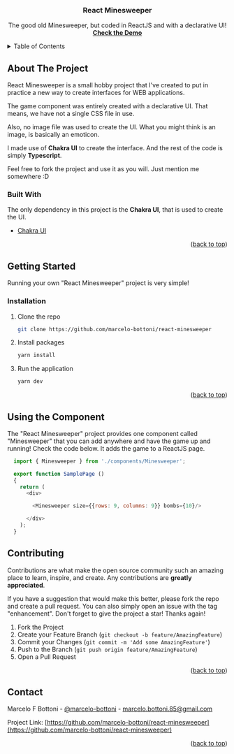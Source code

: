 <div id="top"></div>

<!-- PROJECT INTRO -->
<br />
<div align="center">
  <h3 align="center">React Minesweeper</h3>

  <p align="center">
    The good old Minesweeper, but coded in ReactJS and with a declarative UI!
    <br />
    <a href="https://bottoni.com.br/react/forms" target="_blank"><strong>Check the Demo</strong></a>
  </p>
</div>



<!-- TABLE OF CONTENTS -->
<details>
  <summary>Table of Contents</summary>
  <ol>
    <li>
      <a href="#about-the-project">About The Project</a>
      <ul>
        <li><a href="#built-with">Built With</a></li>
      </ul>
    </li>
    <li>
      <a href="#getting-started">Getting Started</a>
      <ul>
        <li><a href="#installation">Installation</a></li>
      </ul>
    </li>
    <li><a href="#using-the-component">Using the Component</a></li>
    <li><a href="#contributing">Contributing</a></li>
    <li><a href="#contact">Contact</a></li>
  </ol>
</details>



<!-- ABOUT THE PROJECT -->
## About The Project

React Minesweeper is a small hobby project that I've created to put in practice a new way to create interfaces for WEB applications.

The game component was entirely created with a declarative UI.
That means, we have not a single CSS file in use.

Also, no image file was used to create the UI.
What you might think is an image, is basically an emoticon.

I made use of **Chakra UI** to create the interface.
And the rest of the code is simply **Typescript**.

Feel free to fork the project and use it as you will.
Just mention me somewhere :D



<!-- BUILT WITH -->
### Built With

The only dependency in this project is the **Chakra UI**, that is used to create the UI.

* [Chakra UI](https://chakra-ui.com)

<p align="right">(<a href="#top">back to top</a>)</p>



<!-- GETTING STARTED -->
## Getting Started

Running your own "React Minesweeper" project is very simple!

### Installation

1. Clone the repo
   ```sh
   git clone https://github.com/marcelo-bottoni/react-minesweeper
   ```
2. Install packages
   ```sh
   yarn install
   ```
3. Run the application
   ```sh
   yarn dev
   ```

<p align="right">(<a href="#top">back to top</a>)</p>



<!-- USING THE COMPONENT -->
## Using the Component

The "React Minesweeper" project provides one component called "Minesweeper" that you can add anywhere and have the game up and running! Check the code below. It adds the game to a ReactJS page.

```react.js
  import { Minesweeper } from './components/Minesweeper';

  export function SamplePage ()
  {
    return (
      <div>

        <Minesweeper size={{rows: 9, columns: 9}} bombs={10}/>

      </div>
    );
  }
```



<!-- CONTRIBUTING -->
## Contributing

Contributions are what make the open source community such an amazing place to learn, inspire, and create. Any contributions are **greatly appreciated**.

If you have a suggestion that would make this better, please fork the repo and create a pull request. You can also simply open an issue with the tag "enhancement".
Don't forget to give the project a star! Thanks again!

1. Fork the Project
2. Create your Feature Branch (`git checkout -b feature/AmazingFeature`)
3. Commit your Changes (`git commit -m 'Add some AmazingFeature'`)
4. Push to the Branch (`git push origin feature/AmazingFeature`)
5. Open a Pull Request

<p align="right">(<a href="#top">back to top</a>)</p>



<!-- CONTACT -->
## Contact

Marcelo F Bottoni - [@marcelo-bottoni](https://www.linkedin.com/in/marcelo-bottoni) - marcelo.bottoni.85@gmail.com

Project Link: [https://github.com/marcelo-bottoni/react-minesweeper](https://github.com/marcelo-bottoni/react-minesweeper)

<p align="right">(<a href="#top">back to top</a>)</p>